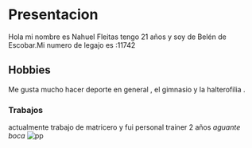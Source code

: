 # Presentacion
Hola mi nombre es  Nahuel Fleitas tengo 21 años y soy de Belén de Escobar.Mi numero de legajo es :11742
 ## Hobbies
 Me gusta mucho hacer deporte en general , el gimnasio y la halterofilia .
 ### Trabajos
 actualmente trabajo de matricero y fui personal trainer 2 años 
 *aguante boca*
 ![pp](https://user-images.githubusercontent.com/80929104/112535901-8ec24900-8d8b-11eb-8047-e55d72e0da11.jpg)

